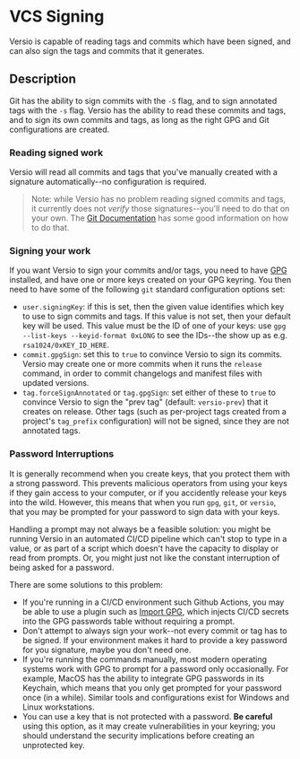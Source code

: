 # VCS Signing

Versio is capable of reading tags and commits which have been signed,
and can also sign the tags and commits that it generates.

## Description

Git has the ability to sign commits with the `-S` flag, and to sign
annotated tags with the `-s` flag. Versio has the ability to read these
commits and tags, and to sign its own commits and tags, as long as the
right GPG and Git configurations are created.

### Reading signed work

Versio will read all commits and tags that you've manually created with
a signature automatically--no configuration is required.

> Note: while Versio has no problem reading signed commits and tags, it
> currently does not _verify_ those signatures--you'll need to do that
> on your own. The
> [Git Documentation](https://git-scm.com/book/en/v2/Git-Tools-Signing-Your-Work)
> has some good information on how to do that.

### Signing your work

If you want Versio to sign your commits and/or tags, you need to have
[GPG](https://gnupg.org/) installed, and have one or more keys created
on your GPG keyring. You then need to have some of the following `git`
standard configuration options set:

- `user.signingKey`: if this is set, then the given value identifies
  which key to use to sign commits and tags. If this value is not set,
  then your default key will be used. This value must be the ID of one
  of your keys: use `gpg --list-keys --keyid-format 0xLONG` to see the
  IDs--the show up as e.g. `rsa1024/0xKEY_ID_HERE`.
- `commit.gpgSign`: set this to `true` to convince Versio to sign its
  commits. Versio may create one or more commits when it runs the
  `release` command, in order to commit changelogs and manifest files
  with updated versions.
- `tag.forceSignAnnotated` or `tag.gpgSign`: set either of these to
  `true` to convince Versio to sign the "prev tag" (default:
  `versio-prev`) that it creates on release. Other tags (such as
  per-project tags created from a project's `tag_prefix` configuration)
  will not be signed, since they are not annotated tags.

### Password Interruptions

It is generally recommend when you create keys, that you protect them
with a strong password. This prevents malicious operators from using
your keys if they gain access to your computer, or if you accidently
release your keys into the wild. However, this means that when you run
`gpg`, `git`, or `versio`, that you may be prompted for your password to
sign data with your keys.

Handling a prompt may not always be a feasible solution: you might be
running Versio in an automated CI/CD pipeline which can't stop to type
in a value, or as part of a script which doesn't have the capacity to
display or read from prompts. Or, you might just not like the constant
interruption of being asked for a password.

There are some solutions to this problem:

- If you're running in a CI/CD environment such Github Actions, you may
  be able to use a plugin such as [Import
  GPG](https://github.com/marketplace/actions/import-gpg), which injects
  CI/CD secrets into the GPG passwords table without requiring a prompt.
- Don't attempt to always sign your work--not every commit or tag has to
  be signed. If your environment makes it hard to provide a key password
  for you signature, maybe you don't need one.
- If you're running the commands manually, most modern operating systems
  work with GPG to prompt for a password only occasionally. For example,
  MacOS has the ability to integrate GPG passwords in its Keychain,
  which means that you only get prompted for your password once (in a
  while). Similar tools and configurations exist for Windows and Linux
  workstations.
- You can use a key that is not protected with a password. **Be
  careful** using this option, as it may create vulnerabilities in your
  keyring; you should understand the security implications before
  creating an unprotected key.
